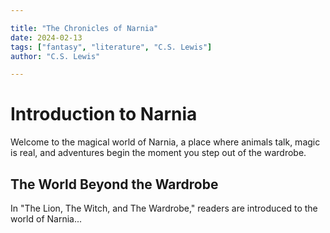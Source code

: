 ```yaml
---

title: "The Chronicles of Narnia"
date: 2024-02-13
tags: ["fantasy", "literature", "C.S. Lewis"]
author: "C.S. Lewis"

---
```


# Introduction to Narnia

Welcome to the magical world of Narnia, a place where animals talk, magic is real, and adventures begin the moment you step out of the wardrobe.

## The World Beyond the Wardrobe

In "The Lion, The Witch, and The Wardrobe," readers are introduced to the world of Narnia...
